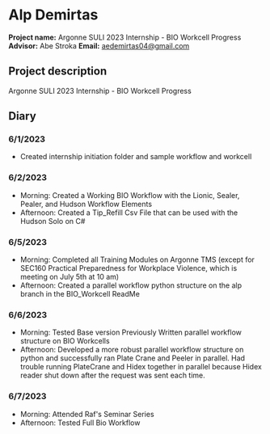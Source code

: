 # Alp Demirtas

**Project name:** Argonne SULI 2023 Internship - BIO Workcell Progress
**Advisor:** Abe Stroka
**Email:** aedemirtas04@gmail.com

## Project description

Argonne SULI 2023 Internship - BIO Workcell Progress

## Diary

### 6/1/2023
- Created internship initiation folder and sample workflow and workcell

### 6/2/2023
- Morning: Created a Working BIO Workflow with the Lionic, Sealer, Pealer, and Hudson Workflow Elements
- Afternoon: Created a Tip_Refill Csv File that can be used with the Hudson Solo on C#

### 6/5/2023
- Morning: Completed all Training Modules on Argonne TMS (except for SEC160 Practical Preparedness for Workplace Violence, which is meeting on July 5th at 10 am)
- Afternoon: Created a parallel workflow python structure on the alp branch in the BIO_Workcell ReadMe

### 6/6/2023
- Morning: Tested Base version Previously Written parallel workflow structure on BIO Workcells
- Afternoon: Developed a more robust parallel workflow structure on python and successfully ran Plate Crane and Peeler in parallel. Had trouble running PlateCrane and Hidex together in parallel because Hidex reader shut down after the request was sent each time.

### 6/7/2023
- Morning: Attended Raf's Seminar Series
- Afternoon: Tested Full Bio Workflow
